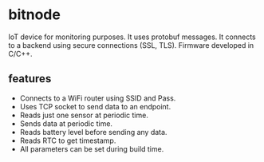 # bitnode
IoT device for monitoring purposes. It uses protobuf messages. It connects to a backend using secure connections (SSL, TLS). Firmware developed in C/C++.

## features
- Connects to a WiFi router using SSID and Pass.
- Uses TCP socket to send data to an endpoint.
- Reads just one sensor at periodic time.
- Sends data at periodic time.
- Reads battery level before sending any data.
- Reads RTC to get timestamp.
- All parameters can be set during build time.